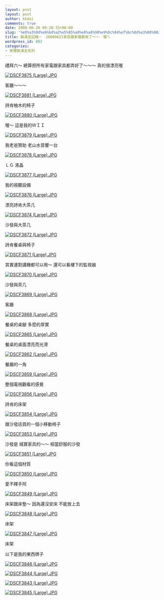 ```yaml
---
layout: post
layout: post
author: kkdai
comments: true
date: 2008-06-26 09:28:33+00:00
slug: '%e8%a3%9d%e6%bd%a2%e5%85%a8%e8%a8%98%e9%8c%84%ef%bc%8d%e3%80%8020080621%e5%ae%b6%e5%85%b7%e8%b7%9f%e5%ae%b6%e9%9b%bb%e9%83%bd%e4%be%86%e4%ba%86%ef%bd%9e%ef%bd%9e%e3%80%80%e5%96%94%e3%84%9f'
title: 裝潢全記錄－　20080621家具跟家電都來了～～　喔ㄟ
wordpress_id: 892
categories:
- 家裡裝潢全系列
---
```


禮拜六～ 總算把所有家電跟家具都弄好了～～～ 真的很漂亮喔

 

 

 

[![DSCF3875 (Large).JPG](http://farm4.static.flickr.com/3097/2608812857_ba2b8e2fcc.jpg)](http://www.flickr.com/photos/27643002@N00/2608812857/)

 

客廳～～～


<!-- more -->
  

[![DSCF3881 (Large).JPG](http://farm4.static.flickr.com/3232/2608815369_cea1fc8ce5.jpg)](http://www.flickr.com/photos/27643002@N00/2608815369/)

 

詩肯柚木的椅子

 

 

[![DSCF3880 (Large).JPG](http://farm4.static.flickr.com/3113/2608814897_d5a6283bd6.jpg)](http://www.flickr.com/photos/27643002@N00/2608814897/)

 

喔～ 這是我的ＷＩＩ

 

 

[![DSCF3879 (Large).JPG](http://farm4.static.flickr.com/3054/2609645880_26b08a749e.jpg)](http://www.flickr.com/photos/27643002@N00/2609645880/)

 

我老爸贊助 老山水音響一台

 

 

[![DSCF3878 (Large).JPG](http://farm4.static.flickr.com/3040/2609645486_be0b50a980.jpg)](http://www.flickr.com/photos/27643002@N00/2609645486/)

 

ＬＧ 液晶

 

 

[![DSCF3877 (Large).JPG](http://farm4.static.flickr.com/3141/2608813685_be41105745.jpg)](http://www.flickr.com/photos/27643002@N00/2608813685/)

 

我的視聽設備

 

 

[![DSCF3876 (Large).JPG](http://farm4.static.flickr.com/3230/2609644584_5c1aa1456d.jpg)](http://www.flickr.com/photos/27643002@N00/2609644584/)

 

漂亮詩肯大茶几

 

 

 

[![DSCF3874 (Large).JPG](http://farm4.static.flickr.com/3014/2609643908_e4e087b9fa.jpg)](http://www.flickr.com/photos/27643002@N00/2609643908/)

 

沙發與大茶几

 

 

[![DSCF3872 (Large).JPG](http://farm3.static.flickr.com/2329/2608811905_480a9a8eaf.jpg)](http://www.flickr.com/photos/27643002@N00/2608811905/)

 

詩肯餐桌與椅子

 

 

[![DSCF3871 (Large).JPG](http://farm4.static.flickr.com/3240/2609643014_b1f0cab851.jpg)](http://www.flickr.com/photos/27643002@N00/2609643014/)

 

其實連對講機都可以用～ 還可以看樓下的監視器

 

 

[![DSCF3870 (Large).JPG](http://farm3.static.flickr.com/2157/2609642682_a9baf12efc.jpg)](http://www.flickr.com/photos/27643002@N00/2609642682/)

 

沙發與茶几

 

 

[![DSCF3869 (Large).JPG](http://farm4.static.flickr.com/3013/2609642406_e7b5a705e5.jpg)](http://www.flickr.com/photos/27643002@N00/2609642406/)

 

客廳

 

 

[![DSCF3868 (Large).JPG](http://farm4.static.flickr.com/3096/2609642060_85e3459b83.jpg)](http://www.flickr.com/photos/27643002@N00/2609642060/)

 

餐桌的桌腳 多麼的厚實

 

 

[![DSCF3865 (Large).JPG](http://farm4.static.flickr.com/3064/2609640800_08382d9838.jpg)](http://www.flickr.com/photos/27643002@N00/2609640800/)

 

餐桌的桌面漂亮而光滑

 

 

[![DSCF3862 (Large).JPG](http://farm4.static.flickr.com/3278/2609639928_57612884b9.jpg)](http://www.flickr.com/photos/27643002@N00/2609639928/)

 

餐廳的一角

 

 

[![DSCF3859 (Large).JPG](http://farm3.static.flickr.com/2179/2608807909_51eb738626.jpg)](http://www.flickr.com/photos/27643002@N00/2608807909/)

 

整個電視觀看的感覺

 

 

 

[![DSCF3856 (Large).JPG](http://farm4.static.flickr.com/3275/2609638066_d8161b3548.jpg)](http://www.flickr.com/photos/27643002@N00/2609638066/)

 

詩肯的床架

 

 

[![DSCF3854 (Large).JPG](http://farm4.static.flickr.com/3146/2608806291_6231589c9e.jpg)](http://www.flickr.com/photos/27643002@N00/2608806291/)

 

跟沙發店買的一個小移動椅子

 

 

[![DSCF3853 (Large).JPG](http://farm4.static.flickr.com/3108/2609636838_870fef2b14.jpg)](http://www.flickr.com/photos/27643002@N00/2609636838/)

 

沙發是 城寶家具的～～ 相當舒服的沙發

 

 

[![DSCF3851 (Large).JPG](http://farm4.static.flickr.com/3277/2609636052_8299bb3e90.jpg)](http://www.flickr.com/photos/27643002@N00/2609636052/)

 

你看這個材質

 

 

[![DSCF3850 (Large).JPG](http://farm4.static.flickr.com/3246/2608804591_47509db734.jpg)](http://www.flickr.com/photos/27643002@N00/2608804591/)

 

愛不釋手阿

 

 

[![DSCF3849 (Large).JPG](http://farm4.static.flickr.com/3194/2609635382_0ca2db7e58.jpg)](http://www.flickr.com/photos/27643002@N00/2609635382/)

 

床架跟床墊～ 因為還沒安床 不能放上去

 

 

[![DSCF3848 (Large).JPG](http://farm4.static.flickr.com/3180/2608803961_26e85ffdee.jpg)](http://www.flickr.com/photos/27643002@N00/2608803961/)

 

床架

 

 

[![DSCF3847 (Large).JPG](http://farm4.static.flickr.com/3230/2608803691_d2b3e25893.jpg)](http://www.flickr.com/photos/27643002@N00/2608803691/)

 

床架

 

 

以下是我的東西牌子

 

 

[![DSCF3846 (Large).JPG](http://farm4.static.flickr.com/3234/2609634426_08d754c97d.jpg)](http://www.flickr.com/photos/27643002@N00/2609634426/)

 

[![DSCF3844 (Large).JPG](http://farm4.static.flickr.com/3087/2608802531_73235f2006.jpg)](http://www.flickr.com/photos/27643002@N00/2608802531/)

 

[![DSCF3843 (Large).JPG](http://farm4.static.flickr.com/3090/2609633172_d025845872.jpg)](http://www.flickr.com/photos/27643002@N00/2609633172/)

 

[![DSCF3845 (Large).JPG](http://farm4.static.flickr.com/3083/2609633894_1284222a46.jpg)](http://www.flickr.com/photos/27643002@N00/2609633894/)
